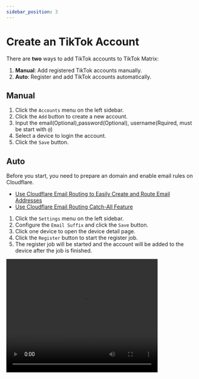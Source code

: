 ```yaml
---
sidebar_position: 3
---
```


# Create an TikTok Account

There are **two** ways to add TikTok accounts to TikTok Matrix:

1. **Manual**: Add registered TikTok accounts manually.
2. **Auto**: Register and add TikTok accounts automatically.

## Manual

1. Click the `Accounts` menu on the left sidebar.
2. Click the `Add` button to create a new account.
3. Input the email(Optional),password(Optional), username(Rquired, must be start with `@`)
4. Select a device to login the account.
5. Click the `Save` button.

## Auto

Before you start, you need to prepare an domain and enable email rules on Cloudflare.

- [Use Cloudflare Email Routing to Easily Create and Route Email Addresses](https://blog.cloudflare.com/introducing-email-routing/)
- [Use Cloudflare Email Routing Catch-All Feature](https://developers.cloudflare.com/email-routing/setup/email-routing-addresses/#catch-all-address)

1. Click the `Settings` menu on the left sidebar.
2. Configure the `Email Suffix` and click the `Save` button.
3. Click one device to open the device detail page.
4. Click the `Register` button to start the register job.
5. The register job will be started and the account will be added to the device after the job is finished.

<video src="https://r2.tikmatrix.com/register-0506.mp4" controls width="400" height="300"></video>
